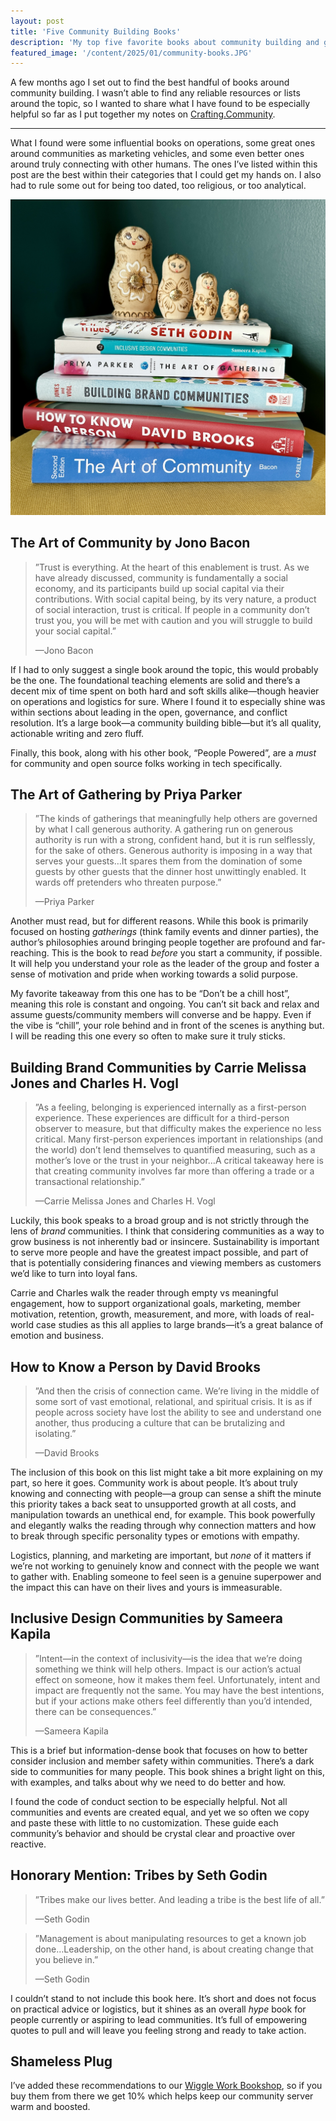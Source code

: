 ```yaml
---
layout: post
title: 'Five Community Building Books'
description: 'My top five favorite books about community building and getting to know people.'
featured_image: '/content/2025/01/community-books.JPG'
---
```

A few months ago I set out to find the best handful of books around community building. I wasn’t able to find any reliable resources or lists around the topic, so I wanted to share what I have found to be especially helpful so far as I put together my notes on [Crafting.Community](http://crafting.community/).   

<hr />

What I found were some influential books on operations, some great ones around communities as marketing vehicles, and some even better ones around truly connecting with other humans. The ones I’ve listed within this post are the best within their categories that I could get my hands on. I also had to rule some out for being too dated, too religious, or too analytical. 

<img src="/content/2025/01/community-books.JPG">

## The Art of Community by Jono Bacon

<blockquote>
    <p>”Trust is everything. At the heart of this enablement is trust. As we have already discussed, community is fundamentally a social economy, and its participants build up social capital via their contributions. With social capital being, by its very nature, a product of social interaction, trust is critical. If people in a community don’t trust you, you will be met with caution and you will struggle to build your social capital.”</p>
    <p>—Jono Bacon</p>
</blockquote>

If I had to only suggest a single book around the topic, this would probably be the one. The foundational teaching elements are solid and there’s a decent mix of time spent on both hard and soft skills alike—though heavier on operations and logistics for sure. Where I found it to especially shine was within sections about leading in the open, governance, and conflict resolution. It’s a large book—a community building bible—but it’s all quality, actionable writing and zero fluff. 

Finally, this book, along with his other book, “People Powered”, are a *must* for community and open source folks working in tech specifically. 

## The Art of Gathering by Priya Parker

<blockquote>
    <p>”The kinds of gatherings that meaningfully help others are governed by what I call generous authority. A gathering run on generous authority is run with a strong, confident hand, but it is run selflessly, for the sake of others. Generous authority is imposing in a way that serves your guests…It spares them from the domination of some guests by other guests that the dinner host unwittingly enabled. It wards off pretenders who threaten purpose.”</p>
    <p>—Priya Parker</p>
</blockquote>

Another must read, but for different reasons. While this book is primarily focused on hosting *gatherings* (think family events and dinner parties), the author’s philosophies around bringing people together are profound and far-reaching. This is the book to read *before* you start a community, if possible. It will help you understand your role as the leader of the group and foster a sense of motivation and pride when working towards a solid purpose. 

My favorite takeaway from this one has to be “Don’t be a chill host”, meaning this role is constant and ongoing. You can’t sit back and relax and assume guests/community members will converse and be happy. Even if the vibe is “chill”, your role behind and in front of the scenes is anything but. I will be reading this one every so often to make sure it truly sticks.     

## Building Brand Communities by Carrie Melissa Jones and Charles H. Vogl 

<blockquote>
    <p>”As a feeling, belonging is experienced internally as a first-person experience. These experiences are difficult for a third-person observer to measure, but that difficulty makes the experience no less critical. Many first-person experiences important in relationships (and the world) don’t lend themselves to quantified measuring, such as a mother’s love or the trust in your neighbor…A critical takeaway here is that creating community involves far more than offering a trade or a transactional relationship.”</p>
    <p>—Carrie Melissa Jones and Charles H. Vogl</p>
</blockquote>

Luckily, this book speaks to a broad group and is not strictly through the lens of *brand* communities. I think that considering communities as a way to grow business is not inherently bad or insincere. Sustainability is important to serve more people and have the greatest impact possible, and part of that is potentially considering finances and viewing members as customers we’d like to turn into loyal fans.

Carrie and Charles walk the reader through empty vs meaningful engagement, how to support organizational goals, marketing, member motivation, retention, growth, measurement, and more, with loads of real-world case studies as this all applies to large brands—it’s a great balance of emotion and business.   

## How to Know a Person by David Brooks 

<blockquote>
    <p>”And then the crisis of connection came. We’re living in the middle of some sort of vast emotional, relational, and spiritual crisis. It is as if people across society have lost the ability to see and understand one another, thus producing a culture that can be brutalizing and isolating.”
    </p>
    <p>—David Brooks</p>
</blockquote>

The inclusion of this book on this list might take a bit more explaining on my part, so here it goes. Community work is about people. It’s about truly knowing and connecting with people—a group can sense a shift the minute this priority takes a back seat to unsupported growth at all costs, and manipulation towards an unethical end, for example. This book powerfully and elegantly walks the reading through why connection matters and how to break through specific personality types or emotions with empathy. 

Logistics, planning, and marketing are important, but *none* of it matters if we’re not working to genuinely know and connect with the people we want to gather with. Enabling someone to feel seen is a genuine superpower and the impact this can have on their lives and yours is immeasurable. 

## Inclusive Design Communities by Sameera Kapila 

<blockquote>
    <p>”Intent—in the context of inclusivity—is the idea that we’re doing something we think will help others. Impact is our action’s actual effect on someone, how it makes them feel. Unfortunately, intent and impact are frequently not the same. You may have the best intentions, but if your actions make others feel differently than you’d intended, there can be consequences.”</p>
    <p>—Sameera Kapila</p>
</blockquote>

This is a brief but information-dense book that focuses on how to better consider inclusion and member safety within communities. There’s a dark side to communities for many people. This book shines a bright light on this, with examples, and talks about why we need to do better and how. 

I found the code of conduct section to be especially helpful. Not all communities and events are created equal, and yet we so often we copy and paste these with little to no customization. These guide each community’s behavior and should be crystal clear and proactive over reactive. 

## Honorary Mention: Tribes by Seth Godin 

<blockquote>
    <p>”Tribes make our lives better. And leading a tribe is the best life of all.”</p>
    <p>—Seth Godin</p>
</blockquote>

<blockquote>
    <p>”Management is about manipulating resources to get a known job done…Leadership, on the other hand, is about creating change that you believe in.”</p>    
    <p>—Seth Godin</p>
</blockquote>

I couldn’t stand to not include this book here. It’s short and does not focus on practical advice or logistics, but it shines as an overall *hype* book for people currently or aspiring to lead communities. It’s full of empowering quotes to pull and will leave you feeling strong and ready to take action. 

## Shameless Plug
I’ve added these recommendations to our [Wiggle Work Bookshop](https://bookshop.org/lists/book-bunch), so if you buy them from there we get 10% which helps keep our community server warm and boosted. 